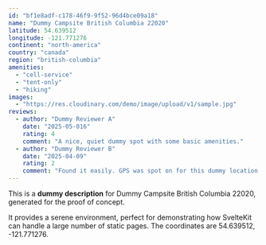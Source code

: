 ```yaml
---
id: "bf1e8adf-c178-46f9-9f52-96d4bce09a18"
name: "Dummy Campsite British Columbia 22020"
latitude: 54.639512
longitude: -121.771276
continent: "north-america"
country: "canada"
region: "british-columbia"
amenities:
  - "cell-service"
  - "tent-only"
  - "hiking"
images:
  - "https://res.cloudinary.com/demo/image/upload/v1/sample.jpg"
reviews:
  - author: "Dummy Reviewer A"
    date: "2025-05-016"
    rating: 4
    comment: "A nice, quiet dummy spot with some basic amenities."
  - author: "Dummy Reviewer B"
    date: "2025-04-09"
    rating: 2
    comment: "Found it easily. GPS was spot on for this dummy location."
---
```


This is a **dummy description** for Dummy Campsite British Columbia 22020, generated for the proof of concept.

It provides a serene environment, perfect for demonstrating how SvelteKit can handle a large number of static pages. The coordinates are 54.639512, -121.771276.
